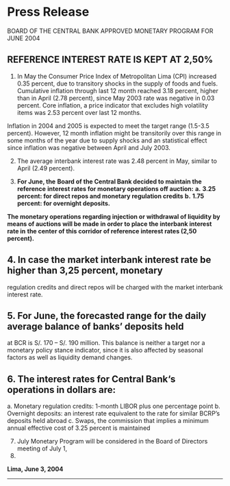 #                     Press Release

 BOARD OF THE CENTRAL BANK APPROVED MONETARY PROGRAM FOR JUNE 2004

## REFERENCE INTEREST RATE IS KEPT AT 2,50%

1. In May the Consumer Price Index of Metropolitan Lima (CPI) increased 0.35 percent,
due to transitory shocks in the supply of foods and fuels. Cumulative inflation through
last 12 month reached 3.18 percent, higher than in April (2.78 percent), since May
2003 rate was negative in 0.03 percent. Core inflation, a price indicator that excludes
high volatility items was 2.53 percent over last 12 months.

Inflation in 2004 and 2005 is expected to meet the target range (1.5-3.5 percent).
However, 12 month inflation might be transitorily over this range in some months of
the year due to supply shocks and an statistical effect since inflation was negative
between April and July 2003.

2. The average interbank interest rate was 2.48 percent in May, similar to April (2.49
percent).

3. **For June, the** **Board of the Central Bank decided to maintain the reference**
**interest rates for monetary operations off auction:**
**a.** **3.25 percent: for direct repos and monetary regulation credits**
**b.** **1.75 percent: for overnight deposits.**

**The monetary operations regarding injection or withdrawal of liquidity by**
**means of auctions will be made in order to place the interbank interest rate in**
**the center of this corridor of reference interest rates (2,50 percent).**

## 4. In case the market interbank interest rate be higher than 3,25 percent, monetary
regulation credits and direct repos will be charged with the market interbank interest
rate.

## 5. For June, the forecasted range for the daily average balance of banks’ deposits held
at BCR is S/. 170 – S/. 190 million. This balance is neither a target nor a monetary
policy stance indicator, since it is also affected by seasonal factors as well as liquidity
demand changes.

## 6. The interest rates for Central Bank‘s operations in dollars are:
a. Monetary regulation credits: 1-month LIBOR plus one percentage point
b. Overnight deposits: an interest rate equivalent to the rate for similar BCRP’s
deposits held abroad
c. Swaps, the commission that implies a minimum annual effective cost of 3.25
percent is maintained

7. July Monetary Program will be considered in the Board of Directors meeting of July 1,
2004.

**Lima, June 3, 2004**


-----

